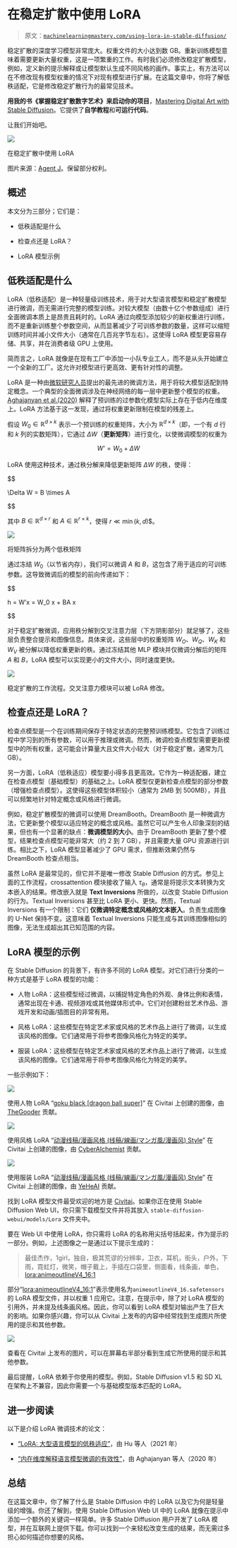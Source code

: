 # 在稳定扩散中使用 LoRA

> 原文：[`machinelearningmastery.com/using-lora-in-stable-diffusion/`](https://machinelearningmastery.com/using-lora-in-stable-diffusion/)

稳定扩散的深度学习模型非常庞大。权重文件的大小达到数 GB。重新训练模型意味着需要更新大量权重，这是一项繁重的工作。有时我们必须修改稳定扩散模型，例如，定义新的提示解释或让模型默认生成不同风格的画作。事实上，有方法可以在不修改现有模型权重的情况下对现有模型进行扩展。在这篇文章中，你将了解低秩适配，它是修改稳定扩散行为的最常见技术。

**用我的书《掌握稳定扩散数字艺术》**来**启动你的项目**，[Mastering Digital Art with Stable Diffusion](https://machinelearningmastery.com/mastering-digital-art-with-stable-diffusion/)。它提供了**自学教程**和**可运行代码**。

让我们开始吧。

![](img/94f1ab5412b0f6cfd160a3e785cb00e7.png)

在稳定扩散中使用 LoRA

图片来源：[Agent J](https://unsplash.com/photos/green-and-brown-concrete-wall-dO1i_fWbbcw)。保留部分权利。

## 概述

本文分为三部分；它们是：

+   低秩适配是什么

+   检查点还是 LoRA？

+   LoRA 模型示例

## 低秩适配是什么

LoRA（低秩适配）是一种轻量级训练技术，用于对大型语言模型和稳定扩散模型进行微调，而无需进行完整的模型训练。对较大模型（由数十亿个参数组成）进行全面微调本质上是昂贵且耗时的。LoRA 通过向模型添加较少的新权重进行训练，而不是重新训练整个参数空间，从而显著减少了可训练参数的数量，这样可以缩短训练时间并减小文件大小（通常在几百兆字节左右）。这使得 LoRA 模型更容易存储、共享，并在消费者级 GPU 上使用。

简而言之，LoRA 就像是在现有工厂中添加一小队专业工人，而不是从头开始建立一个全新的工厂。这允许对模型进行更高效、更有针对性的调整。

LoRA 是一种由[微软研究人员](https://arxiv.org/pdf/2106.09685.pdf)提出的最先进的微调方法，用于将较大模型适配到特定概念。一个典型的全面微调涉及在神经网络的每一层中更新整个模型的权重。[Aghajanyan et al.(2020)](https://arxiv.org/abs/2012.13255) 解释了预训练的过参数化模型实际上存在于低内在维度上。LoRA 方法基于这一发现，通过将权重更新限制在模型的残差上。

假设 $W_0\in \mathbb{R}^{d\times k}$ 表示一个预训练的权重矩阵，大小为 $\mathbb{R}^{d\times k}$（即，一个有 $d$ 行和 $k$ 列的实数矩阵），它通过 $\Delta W$（**更新矩阵**）进行变化，以使微调模型的权重为

$$ W’ = W_0 + \Delta W$$

LoRA 使用这种技术，通过秩分解来降低更新矩阵 $\Delta W$ 的秩，使得：

$$

\Delta W = B \times A

$$

其中 $B\in\mathbb{R}^{d\times r}$ 和 $A\in\mathbb{R}^{r\times k}$，使得 $r\ll \min(k,d)$$。

![](img/4f78c9876b1fb0e86862a50cbb762221.png)

将矩阵拆分为两个低秩矩阵

通过冻结 $W_0$（以节省内存），我们可以微调 $A$ 和 $B$，这包含了用于适应的可训练参数。这导致微调后的模型的前向传递如下：

$$

h = W’x = W_0 x + BA x

$$

对于稳定扩散微调，应用秩分解到交叉注意力层（下方阴影部分）就足够了，这些层负责整合提示和图像信息。具体来说，这些层中的权重矩阵 $W_O$、$W_Q$、$W_K$ 和 $W_V$ 被分解以降低权重更新的秩。通过冻结其他 MLP 模块并仅微调分解后的矩阵 $A$ 和 $B$，LoRA 模型可以实现更小的文件大小，同时速度更快。

![](img/4b5e0eec24a9e8aca0e6b3943b472e8a.png)

稳定扩散的工作流程。交叉注意力模块可以被 LoRA 修改。

## 检查点还是 LoRA？

检查点模型是一个在训练期间保存于特定状态的完整预训练模型。它包含了训练过程中学习到的所有参数，可以用于推理或微调。然而，微调检查点模型需要更新模型中的所有权重，这可能会计算量大且文件大小较大（对于稳定扩散，通常为几 GB）。

另一方面，LoRA（低秩适应）模型要小得多且更高效。它作为一种适配器，建立在检查点模型（基础模型）的基础之上。LoRA 模型仅更新检查点模型的部分参数（增强检查点模型）。这使得这些模型体积较小（通常为 2MB 到 500MB），并且可以频繁地针对特定概念或风格进行微调。

例如，稳定扩散模型的微调可以使用 DreamBooth。DreamBooth 是一种微调方法，它更新整个模型以适应特定的概念或风格。虽然它可以产生令人印象深刻的结果，但也有一个显著的缺点：**微调模型的大小**。由于 DreamBooth 更新了整个模型，结果检查点模型可能非常大（约 2 到 7 GB），并且需要大量 GPU 资源进行训练。相比之下，LoRA 模型显著减少了 GPU 需求，但推断效果仍然与 DreamBooth 检查点相当。

虽然 LoRA 是最常见的，但它并不是唯一修改 Stable Diffusion 的方式。参见上面的工作流程，crossattention 模块接收了输入 $\tau_\theta$，通常是将提示文本转换为文本嵌入的结果。修改嵌入就是 **Text Inversions** 所做的，以改变 Stable Diffusion 的行为。Textual Inversions 甚至比 LoRA 更小、更快。然而，Textual Inversions 有一个限制：它们 **仅微调特定概念或风格的文本嵌入**。负责生成图像的 U-Net 保持不变。这意味着 Textual Inversions 只能生成与其训练图像相似的图像，无法生成超出其已知范围的内容。

## LoRA 模型的示例

在 Stable Diffusion 的背景下，有许多不同的 LoRA 模型。对它们进行分类的一种方式是基于 LoRA 模型的功能：

+   人物 LoRA：这些模型经过微调，以捕捉特定角色的外观、身体比例和表情，通常出现在卡通、视频游戏或其他媒体形式中。它们对创建粉丝艺术作品、游戏开发和动画/插图目的非常有用。

+   风格 LoRA：这些模型在特定艺术家或风格的艺术作品上进行了微调，以生成该风格的图像。它们通常用于将参考图像风格化为特定的美学。

+   服装 LoRA：这些模型在特定艺术家或风格的艺术作品上进行了微调，以生成该风格的图像。它们通常用于将参考图像风格化为特定的美学。

一些示例如下：

![](img/6f453bd1a4476ed2920da8801ccc2956.png)

使用人物 LoRA “[goku black [dragon ball super]](https://civitai.com/models/62283/goku-black-dragon-ball-super?modelVersionId=66827)” 在 Civitai 上创建的图像，由 [TheGooder](https://civitai.com/images/742370) 贡献。

![](img/9826d470fe504a171eb0bd1fb306d59d.png)

使用风格 LoRA “[动漫线稿/漫画风格 (线稿/線画/マンガ風/漫画风) Style](https://civitai.com/models/16014/anime-lineart-manga-like-style?modelVersionId=28907)” 在 Civitai 上创建的图像，由 [CyberAIchemist](https://civitai.com/images/326150) 贡献。

![](img/1e883042f99da1d997248ea54f26b934.png)

使用服装 LoRA “[动漫线稿/漫画风格 (线稿/線画/マンガ風/漫画风) Style](https://civitai.com/models/23337/urban-samurai-or-v014-or-clothing-lora?modelVersionId=27871)” 在 Civitai 上创建的图像，由 [YeHeAI](https://civitai.com/images/685315) 贡献。

找到 LoRA 模型文件最受欢迎的地方是 [Civitai](https://civitai.com/)。如果你正在使用 Stable Diffusion Web UI，你只需下载模型文件并将其放入 `stable-diffusion-webui/models/Lora` 文件夹中。

要在 Web UI 中使用 LoRA，你只需将 LoRA 的名称用尖括号括起来，作为提示的一部分。例如，上述图像之一是通过以下提示生成的：

> 最佳杰作，1girl，独自，极其荒谬的分辨率，卫衣，耳机，街头，户外，下雨，霓虹灯，微笑，帽子戴上，手插在口袋里，侧面看，线条画，单色，<lora:animeoutlineV4_16:1>

部分“<lora:animeoutlineV4_16:1>”表示使用名为`animeoutlineV4_16.safetensors`的 LoRA 模型文件，并以权重 1 应用它。注意，在提示中，除了对 LoRA 模型的引用外，并未提及线条画风格。因此，你可以看到 LoRA 模型对输出产生了巨大的影响。如果你感兴趣，你可以从 Civitai 上发布的内容中经常找到生成图片所使用的提示和其他参数。

![](img/72d89a00f5d716f941e1df97dc7b84ba.png)

查看在 Civitai 上发布的图片，可以在屏幕右半部分看到生成它所使用的提示和其他参数。

最后提醒，LoRA 依赖于你使用的模型。例如，Stable Diffusion v1.5 和 SD XL 在架构上不兼容，因此你需要一个与基础模型版本匹配的 LoRA。

## 进一步阅读

以下是介绍 LoRA 微调技术的论文：

+   [“LoRA: 大型语言模型的低秩适应”](https://arxiv.org/abs/2106.09685)，由 Hu 等人（2021 年）

+   [“内在维度解释语言模型微调的有效性”](https://arxiv.org/abs/2012.13255)，由 Aghajanyan 等人（2020 年）

## 总结

在这篇文章中，你了解了什么是 Stable Diffusion 中的 LoRA 以及它为何是轻量级的增强。你还了解到，使用 Stable Diffusion Web UI 中的 LoRA 就像在提示中添加一个额外的关键词一样简单。许多 Stable Diffusion 用户开发了 LoRA 模型，并在互联网上提供下载。你可以找到一个来轻松改变生成的结果，而无需过多担心如何描述你想要的风格。
